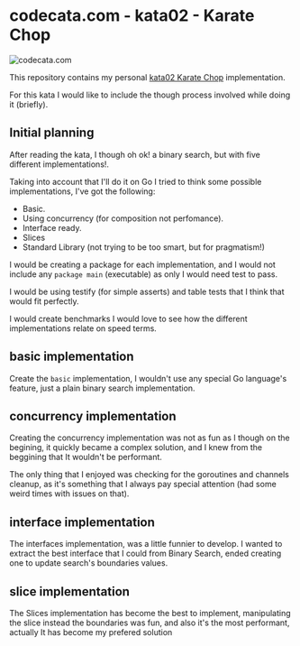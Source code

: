 # codecata.com - kata02 - Karate Chop

![codecata.com](https://imgur.com/download/CJozxMr)

This repository contains my personal [kata02 Karate Chop](http://codekata.com/kata/kata02-karate-chop/) implementation.

For this kata I would like to include the though process involved while doing it (briefly).

## Initial planning 

After reading the kata, I though oh ok! a binary search, but with five different implementations!. 

Taking into account that I'll do it on Go I tried to think some possible implementations, I've got the following:

- Basic.
- Using concurrency (for composition not perfomance).
- Interface ready.
- Slices 
- Standard Library (not trying to be too smart, but for pragmatism!) 

I would be creating a package for each implementation, and I would not include any `package main` (executable) as only I would need test to pass.

I would be using testify (for simple asserts) and table tests that I think that would fit perfectly.

I would create benchmarks I would love to see how the different implementations relate on speed terms.

## basic implementation

Create the `basic` implementation, I wouldn't use any special Go language's feature, just a plain binary search implementation.

## concurrency implementation 

Creating the concurrency implementation was not as fun as I though on the begining, it quickly became a complex solution, and I knew from the beggining that It wouldn't be performant.

The only thing that I enjoyed was checking for the goroutines and channels cleanup, as it's something that I always pay special attention (had some weird times with issues on that).

## interface implementation 

The interfaces implementation, was a little funnier to develop. I wanted to extract the best interface that I could from Binary Search, ended creating one to update search's boundaries values.

## slice implementation 

The Slices implementation has become the best to implement, manipulating the slice instead the boundaries was fun, and also it's the most performant, actually It has become my prefered solution
